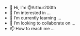 - 👋 Hi, I’m @Arthur200th
- 👀 I’m interested in ...
- 🌱 I’m currently learning ...
- 💞️ I’m looking to collaborate on ...
- 📫 How to reach me ...

<!---
Arthur200th/Arthur200th is a ✨ special ✨ repository because its `README.md` (this file) appears on your GitHub profile.
You can click the Preview link to take a look at your changes.
--->
